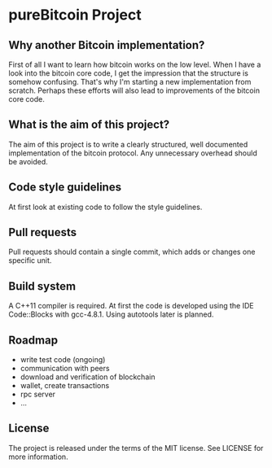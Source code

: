 pureBitcoin Project
===================

Why another Bitcoin implementation?
-----------------------------------
First of all I want to learn how bitcoin works on the low level. When I have a
look into the bitcoin core code, I get the impression that the structure is
somehow confusing. That's why I'm starting a new implementation from scratch.
Perhaps these efforts will also lead to improvements of the bitcoin core code.

What is the aim of this project?
--------------------------------
The aim of this project is to write a clearly structured, well documented
implementation of the bitcoin protocol. Any unnecessary overhead should be
avoided.

Code style guidelines
---------------------
At first look at existing code to follow the style guidelines.

Pull requests
-------------
Pull requests should contain a single commit, which adds or changes one specific unit.

Build system
------------
A C++11 compiler is required. At first the code is developed using the IDE Code::Blocks with gcc-4.8.1. Using autotools later is planned.

Roadmap
-------
- write test code (ongoing)
- communication with peers
- download and verification of blockchain
- wallet, create transactions
- rpc server
- ...

License
-------
The project is released under the terms of the MIT license. See LICENSE for
more information.
